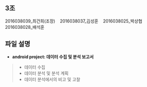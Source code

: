 ## 3조

2016038039_최건희(조장) &nbsp;&nbsp; 2016038037_김성훈 &nbsp;&nbsp; 2016038025_박상협 &nbsp;&nbsp; 2016038028_배석훈

## 파일 설명
- **android project: 데이터 수집 및 분석 보고서**
> - 데이터 수집
> - 데이터 분석 및 분석 계획
> - 데이터 분석에서의 비고 및 고찰